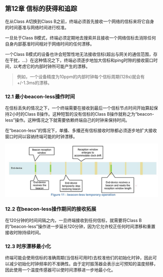 ## 第12章 信标的获得和追踪

在从Class A切换到Class B之前，终端必须首先接收一个网络的信标来将它自身的时间基准与网络时间进行校准。

一旦处于Class B模式，终端必须定期地去搜索并且接收一个网络信标去消除任何自身内部基准时间相对于网络时间的任何漂移。

一个Class B模式的设备也许会短暂性地无法接收信标(超出与网关的通信范围，存在干扰，...）在这种情况之下，终端必须逐步地加大信标和ping时隙的接收窗口时间，以考虑它的内部时钟所可能产生的漂移。

> 例如，一个设备精度为10ppm的内部时钟每个信标周期(128s)就会有+/-1.3ms的漂移。

### <a name="12.1">12.1 最小beacon-less操作时间</a>
在信标丢失的情况之下，一个终端需要在接收到最后一个信标节点时间开始算起保持2小时的Class B操作。这种短暂的没有信标的Class B操作就称之为“beacon-less”操作。这种情况之下就需要依赖终端自己的时钟来保持时间。

在“beacon-less”的情况下，单播、多播还有信标接收时隙都必须逐步地扩大接收窗口时间以容纳终端可能的时钟漂移。

![](Pictures/beacon-less_temporary_operation.png)

### <a name="12.2">12.2 在beacon-less操作期间的接收拓展</a>
在120分钟的时间间隔之内，一旦终端接收到任何信标，就需要将Class B的“beacon-less”操作进一步延长120分钟，因为它允许校正任何时间漂移和重置接收时隙持续时间。

### <a name="12.3">12.3 时序漂移最小化</a>
终端可能会使用信标的准确周期(当信标可用时)去校准他们的初始化时钟，因此可以减少初始化时钟频率的不准确性。由于定时振荡器会表示出可预知的温度频移，因此使用一个温度传感器可以使时间漂移进一步地最小化。
